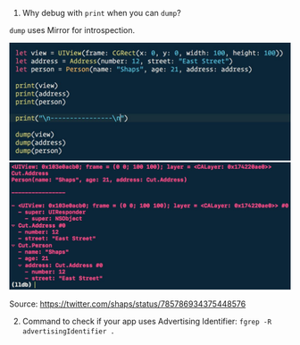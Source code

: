 1) Why debug with `print` when you can `dump`?

`dump` uses Mirror for introspection.

![print vs dump](CuetDMrXYAA_KA2.jpg)
![print vs dump](slack-imgs.com.jpeg)

Source: https://twitter.com/shaps/status/785786934375448576

2) Command to check if your app uses Advertising Identifier:
```fgrep -R advertisingIdentifier .```
